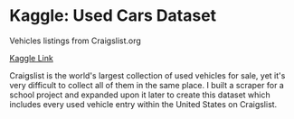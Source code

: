 # Kaggle: Used Cars Dataset
Vehicles listings from Craigslist.org

[Kaggle Link](https://www.kaggle.com/austinreese/craigslist-carstrucks-data)

Craigslist is the world's largest collection of used vehicles for sale, yet it's very difficult to collect all of them in the same place. I built a scraper for a school project and expanded upon it later to create this dataset which includes every used vehicle entry within the United States on Craigslist.
